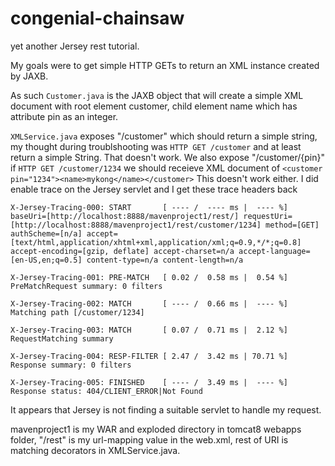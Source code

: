 # congenial-chainsaw
yet another Jersey rest tutorial.

My goals were to get simple HTTP GETs to return an XML instance created by JAXB.

As such `Customer.java` is the JAXB object that will create a simple XML document with root element customer, child element name which has attribute pin as an integer.

`XMLService.java` exposes "/customer" which should return a simple string, my thought during troublshooting was `HTTP GET /customer` and at least return a simple String. That doesn't work. We also expose "/customer/{pin}" if `HTTP GET /customer/1234` we should receieve XML document of
`<customer pin="1234"><name>mykong</name></customer>`
This doesn't work either. I did enable trace on the Jersey servlet and I get these trace headers back


`X-Jersey-Tracing-000: START       [ ---- /  ---- ms |  ---- %] baseUri=[http://localhost:8888/mavenproject1/rest/] requestUri=[http://localhost:8888/mavenproject1/rest/customer/1234] method=[GET] authScheme=[n/a] accept=[text/html,application/xhtml+xml,application/xml;q=0.9,*/*;q=0.8] accept-encoding=[gzip, deflate] accept-charset=n/a accept-language=[en-US,en;q=0.5] content-type=n/a content-length=n/a`

`X-Jersey-Tracing-001: PRE-MATCH   [ 0.02 /  0.58 ms |  0.54 %] PreMatchRequest summary: 0 filters`

`X-Jersey-Tracing-002: MATCH       [ ---- /  0.66 ms |  ---- %] Matching path [/customer/1234]`

`X-Jersey-Tracing-003: MATCH       [ 0.07 /  0.71 ms |  2.12 %] RequestMatching summary`

`X-Jersey-Tracing-004: RESP-FILTER [ 2.47 /  3.42 ms | 70.71 %] Response summary: 0 filters`

`X-Jersey-Tracing-005: FINISHED    [ ---- /  3.49 ms |  ---- %] Response status: 404/CLIENT_ERROR|Not Found`

It appears that Jersey is not finding a suitable servlet to handle my request.

mavenproject1 is my WAR and exploded directory in tomcat8 webapps folder, "/rest" is my url-mapping value in the web.xml, rest of URI is matching decorators in XMLService.java.
